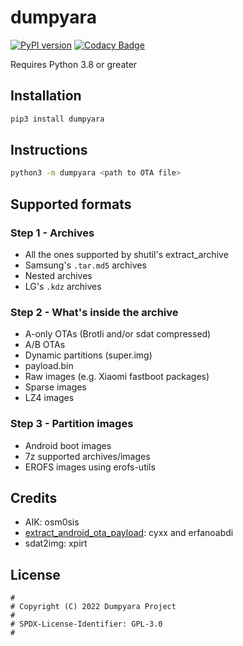 # dumpyara

[![PyPI version](https://img.shields.io/pypi/v/dumpyara)](https://pypi.org/project/dumpyara/)
[![Codacy Badge](https://app.codacy.com/project/badge/Grade/85d2c39edbed4dc38f680db01f7b83af)](https://www.codacy.com/gh/sebaubuntu-python/dumpyara/dashboard?utm_source=github.com&amp;utm_medium=referral&amp;utm_content=sebaubuntu-python/dumpyara&amp;utm_campaign=Badge_Grade)

Requires Python 3.8 or greater

## Installation

```sh
pip3 install dumpyara
```

## Instructions

```sh
python3 -m dumpyara <path to OTA file>
```

## Supported formats

### Step 1 - Archives
-   All the ones supported by shutil's extract_archive
-   Samsung's `.tar.md5` archives
-   Nested archives
-   LG's `.kdz` archives

### Step 2 - What's inside the archive
-   A-only OTAs (Brotli and/or sdat compressed)
-   A/B OTAs
-   Dynamic partitions (super.img)
-   payload.bin
-   Raw images (e.g. Xiaomi fastboot packages)
-   Sparse images
-   LZ4 images

### Step 3 - Partition images
-   Android boot images
-   7z supported archives/images
-   EROFS images using erofs-utils

## Credits
-   AIK: osm0sis
-   [extract_android_ota_payload](https://github.com/erfanoabdi/extract_android_ota_payload): cyxx and erfanoabdi
-   sdat2img: xpirt

## License

```
#
# Copyright (C) 2022 Dumpyara Project
#
# SPDX-License-Identifier: GPL-3.0
#
```
